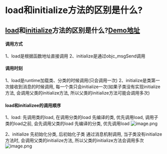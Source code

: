 # load和initialize方法的区别是什么?

## [load](https://www.jianshu.com/p/b73ee3a91c7d)和[initialize](https://www.jianshu.com/p/e79a22e87c10)方法的区别是什么?[Demo地址](https://github.com/xiaoyaoknight/TestCategroy.git)
#### 调用方式
1、load是根据函数地址直接调用
2、initialize是通过objc_msgSend调用


#### 调用时刻
1、load是runtime加载类、分类的时候调用(只会调用一次)
2、initialize是类第一次接收到消息的时候调用, 每一个类只会initialize一次(如果子类没有实现initialize方法, 会调用父类的initialize方法, 所以父类的initialize方法可能会调用多次)

#### load和initializee的调用顺序

1、load:
先调用类的load, 在调用分类的load
先编译的类, 优先调用load, 调用子类的load之前, 会先调用父类的load
先编译的分类, 优先调用load
![image.png](https://upload-images.jianshu.io/upload_images/1401554-d3e39f333497354d.png?imageMogr2/auto-orient/strip%7CimageView2/2/w/800)

2、initialize
先初始化分类, 后初始化子类
通过消息机制调用, 当子类没有initialize方法时, 会调用父类的initialize方法, 所以父类的initialize方法会调用多次
![image.png](https://upload-images.jianshu.io/upload_images/1401554-cfef0a47ad241c5d.png?imageMogr2/auto-orient/strip%7CimageView2/2/w/800)
